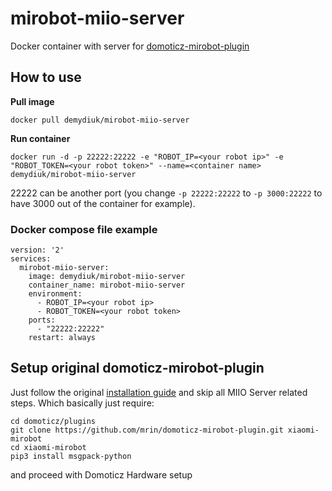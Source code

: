 # mirobot-miio-server

Docker container with server for [domoticz-mirobot-plugin](https://github.com/mrin/domoticz-mirobot-plugin)

## How to use
**Pull image**

```
docker pull demydiuk/mirobot-miio-server
```
**Run container**
```
docker run -d -p 22222:22222 -e "ROBOT_IP=<your robot ip>" -e "ROBOT_TOKEN=<your robot token>" --name=<container name> demydiuk/mirobot-miio-server
```

22222 can be another port (you change `-p 22222:22222` to `-p 3000:22222` to have 3000 out of the container for example).

### Docker compose file example

```
version: '2'
services:
  mirobot-miio-server:
    image: demydiuk/mirobot-miio-server
    container_name: mirobot-miio-server
    environment:
      - ROBOT_IP=<your robot ip>
      - ROBOT_TOKEN=<your robot token>
    ports:
      - "22222:22222"
    restart: always
```

## Setup original domoticz-mirobot-plugin

Just follow the original [installation guide](https://github.com/mrin/domoticz-mirobot-plugin) and skip all MIIO Server related steps.
Which basically just require:
```
cd domoticz/plugins
git clone https://github.com/mrin/domoticz-mirobot-plugin.git xiaomi-mirobot
cd xiaomi-mirobot
pip3 install msgpack-python
```
and proceed with Domoticz Hardware setup

